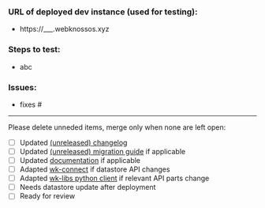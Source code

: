 ### URL of deployed dev instance (used for testing):
- https://___.webknossos.xyz

### Steps to test:
- abc

### Issues:
- fixes #

------
Please delete unneded items, merge only when none are left open:
- [ ] Updated [(unreleased) changelog](../blob/master/CHANGELOG.unreleased.md#unreleased)
- [ ] Updated [(unreleased) migration guide](../blob/master/MIGRATIONS.unreleased.md#unreleased) if applicable
- [ ] Updated [documentation](../blob/master/docs) if applicable
- [ ] Adapted [wk-connect](https://github.com/scalableminds/webknossos-connect) if datastore API changes
- [ ] Adapted [wk-libs python client](https://github.com/scalableminds/webknossos-libs/tree/master/webknossos) if relevant API parts change
- [ ] Needs datastore update after deployment
- [ ] Ready for review
